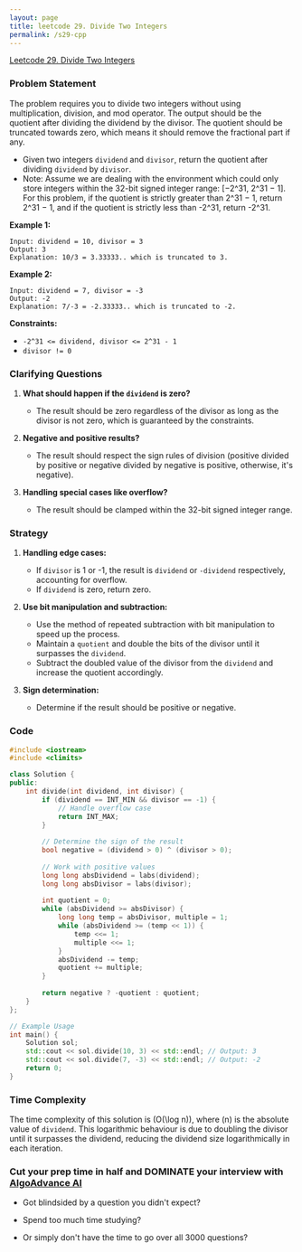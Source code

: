 ```yaml
---
layout: page
title: leetcode 29. Divide Two Integers
permalink: /s29-cpp
---
```

[Leetcode 29. Divide Two Integers](https://algoadvance.github.io/algoadvance/l29)
### Problem Statement

The problem requires you to divide two integers without using multiplication, division, and mod operator. The output should be the quotient after dividing the dividend by the divisor. The quotient should be truncated towards zero, which means it should remove the fractional part if any.

- Given two integers `dividend` and `divisor`, return the quotient after dividing `dividend` by `divisor`.
- Note: Assume we are dealing with the environment which could only store integers within the 32-bit signed integer range: [−2^31,  2^31 − 1]. For this problem, if the quotient is strictly greater than 2^31 − 1, return 2^31 − 1, and if the quotient is strictly less than -2^31, return -2^31.

**Example 1:**
```plaintext
Input: dividend = 10, divisor = 3
Output: 3
Explanation: 10/3 = 3.33333.. which is truncated to 3.
```

**Example 2:**
```plaintext
Input: dividend = 7, divisor = -3
Output: -2
Explanation: 7/-3 = -2.33333.. which is truncated to -2.
```

**Constraints:**
- `-2^31 <= dividend, divisor <= 2^31 - 1`
- `divisor != 0`

### Clarifying Questions

1. **What should happen if the `dividend` is zero?**
   - The result should be zero regardless of the divisor as long as the divisor is not zero, which is guaranteed by the constraints.

2. **Negative and positive results?**
   - The result should respect the sign rules of division (positive divided by positive or negative divided by negative is positive, otherwise, it's negative).

3. **Handling special cases like overflow?**
   - The result should be clamped within the 32-bit signed integer range.

### Strategy

1. **Handling edge cases:**
   - If `divisor` is 1 or -1, the result is `dividend` or `-dividend` respectively, accounting for overflow.
   - If `dividend` is zero, return zero.

2. **Use bit manipulation and subtraction:**
   - Use the method of repeated subtraction with bit manipulation to speed up the process.
   - Maintain a `quotient` and double the bits of the divisor until it surpasses the `dividend`.
   - Subtract the doubled value of the divisor from the `dividend` and increase the quotient accordingly.

3. **Sign determination:**
   - Determine if the result should be positive or negative.

### Code

```cpp
#include <iostream>
#include <climits>

class Solution {
public:
    int divide(int dividend, int divisor) {
        if (dividend == INT_MIN && divisor == -1) {
            // Handle overflow case
            return INT_MAX;
        }
        
        // Determine the sign of the result
        bool negative = (dividend > 0) ^ (divisor > 0);
        
        // Work with positive values
        long long absDividend = labs(dividend);
        long long absDivisor = labs(divisor);
        
        int quotient = 0;
        while (absDividend >= absDivisor) {
            long long temp = absDivisor, multiple = 1;
            while (absDividend >= (temp << 1)) {
                temp <<= 1;
                multiple <<= 1;
            }
            absDividend -= temp;
            quotient += multiple;
        }
        
        return negative ? -quotient : quotient;
    }
};

// Example Usage
int main() {
    Solution sol;
    std::cout << sol.divide(10, 3) << std::endl; // Output: 3
    std::cout << sol.divide(7, -3) << std::endl; // Output: -2
    return 0;
}
```

### Time Complexity

The time complexity of this solution is \(O(\log n)\), where \(n\) is the absolute value of `dividend`. This logarithmic behaviour is due to doubling the divisor until it surpasses the dividend, reducing the dividend size logarithmically in each iteration.


### Cut your prep time in half and DOMINATE your interview with [AlgoAdvance AI](https://algoAdvance.com)

- Got blindsided by a question you didn't expect?

- Spend too much time studying?

- Or simply don't have the time to go over all 3000 questions?

